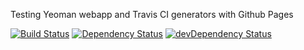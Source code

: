Testing Yeoman webapp and Travis CI generators with Github Pages 

[![Build Status](https://travis-ci.org/gdumitrescu/webapp-yeoman.png?branch=master)](https://travis-ci.org/gdumitrescu/webapp-yeoman)
[![Dependency Status](https://david-dm.org/gdumitrescu/webapp-yeoman.png)](https://david-dm.org/gdumitrescu/webapp-yeoman)
[![devDependency Status](https://david-dm.org/gdumitrescu/webapp-yeoman/dev-status.png)](https://david-dm.org/gdumitrescu/webapp-yeoman#info=devDependencies)
